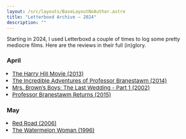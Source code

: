 ```yaml
---
layout: /src/layouts/BaseLayoutNoAuthor.astro
title: "Letterboxd Archive — 2024"
description: ""
---
```

Starting in 2024, I used Letterboxd a couple of times to log some pretty mediocre films. Here are the reviews in their full (in)glory.

<h3>April</h3>

<ul style="font-size:15px;padding-left:15px;">
   <li><a href="harry-hill-movie">The Harry Hill Movie (2013)</a></li>
   <li><a href="professor-branestawm">The Incredible Adventures of Professor Branestawm (2014)</a></li>
   <li><a href="mrs-brown-the-last-wedding-part-1">Mrs. Brown’s Boys: The Last Wedding - Part 1 (2002)</a></li>
   <li><a href="professor-branestawm-2">Professor Branestawm Returns (2015)</a></li>
</ul>

<h3>May</h3>

<ul style="font-size:15px;padding-left:15px;">
   <li><a href="red-road">Red Road (2006)</a></li>
   <li><a href="watermelon-woman">The Watermelon Woman (1996)</a></li>
</ul>
               